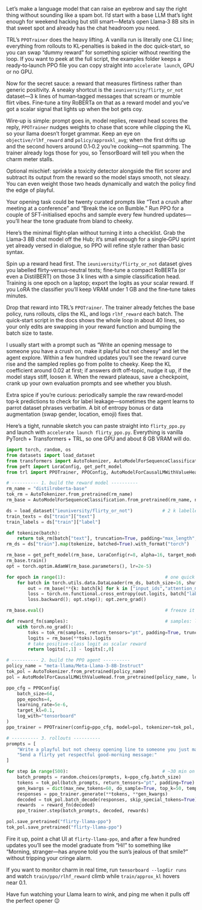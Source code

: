 Let’s make a language model that can raise an eyebrow and say the right thing without sounding like a spam bot. I’d start with a base LLM that’s light enough for weekend hacking but still smart—Meta’s open Llama‑3 8B sits in that sweet spot and already has the chat headroom you need.

TRL’s `PPOTrainer` does the heavy lifting. A vanilla run is literally one CLI line; everything from rollouts to KL‑penalties is baked in the doc quick‑start, so you can swap “dummy reward” for something spicier without rewriting the loop. If you want to peek at the full script, the examples folder keeps a ready‑to‑launch PPO file you can copy straight into `accelerate launch`, GPU or no GPU.  

Now for the secret sauce: a reward that measures flirtiness rather than generic positivity. A sneaky shortcut is the `ieuniversity/flirty_or_not` dataset—3 k lines of human‑tagged messages that scream or mumble flirt vibes. Fine‑tune a tiny RoBERTa on that as a reward model and you’ve got a scalar signal that lights up when the bot gets coy.  

Wire‑up is simple: prompt goes in, model replies, reward head scores the reply, `PPOTrainer` nudges weights to chase that score while clipping the KL so your llama doesn’t forget grammar. Keep an eye on `objective/rlhf_reward` and `policy/approxkl_avg`; when the first drifts up and the second hovers around 0.1‑0.2 you’re cooking—not spamming. The trainer already logs those for you, so TensorBoard will tell you when the charm meter stalls.  

Optional mischief: sprinkle a toxicity detector alongside the flirt scorer and subtract its output from the reward so the model stays smooth, not sleazy. You can even weight those two heads dynamically and watch the policy find the edge of playful.  

Your opening task could be twenty curated prompts like “Text a crush after meeting at a conference” and “Break the ice on Bumble.” Run PPO for a couple of SFT‑initialised epochs and sample every few hundred updates—you’ll hear the tone graduate from bland to cheeky.  

Here’s the minimal flight‑plan without turning it into a checklist. Grab the Llama‑3 8B chat model off the Hub; it’s small enough for a single‑GPU sprint yet already versed in dialogue, so PPO will refine style rather than basic syntax.

Spin up a reward head first. The `ieuniversity/flirty_or_not` dataset gives you labelled flirty‑versus‑neutral texts; fine‑tune a compact RoBERTa (or even a DistilBERT) on those 3 k lines with a simple classification head. Training is one epoch on a laptop; export the logits as your scalar reward. If you LoRA the classifier you’ll keep VRAM under 1 GB and the fine‑tune takes minutes. 

Drop that reward into TRL’s `PPOTrainer`. The trainer already fetches the base policy, runs rollouts, clips the KL, and logs `rlhf_reward` each batch. The quick‑start script in the docs shows the whole loop in about 40 lines, so your only edits are swapping in your reward function and bumping the batch size to taste.

I usually start with a prompt such as “Write an opening message to someone you have a crush on, make it playful but not cheesy” and let the agent explore. Within a few hundred updates you’ll see the reward curve rise and the sampled replies go from polite to cheeky. Keep the KL coefficient around 0.02 at first; if answers drift off‑topic, nudge it up, if the model stays stiff, loosen it. When the reward plateaus, save a checkpoint, crank up your own evaluation prompts and see whether you blush.

Extra spice if you’re curious: periodically sample the raw reward‑model top‑k predictions to check for label leakage—sometimes the agent learns to parrot dataset phrases verbatim. A bit of entropy bonus or data augmentation (swap gender, location, emoji) fixes that.

Here’s a tight, runnable sketch you can paste straight into `flirty_ppo.py` and launch with `accelerate launch flirty_ppo.py`. Everything is vanilla PyTorch + Transformers + TRL, so one GPU and about 8 GB VRAM will do.

```python
import torch, random, os
from datasets import load_dataset
from transformers import AutoTokenizer, AutoModelForSequenceClassification, AutoModelForCausalLM
from peft import LoraConfig, get_peft_model
from trl import PPOTrainer, PPOConfig, AutoModelForCausalLMWithValueHead

# ---------- 1. build the reward model ----------
rm_name = "distilroberta-base"
tok_rm = AutoTokenizer.from_pretrained(rm_name)
rm_base = AutoModelForSequenceClassification.from_pretrained(rm_name, num_labels=2)

ds = load_dataset("ieuniversity/flirty_or_not")           # 2 k labelled lines
train_texts = ds["train"]["text"]
train_labels = ds["train"]["label"]

def tokenize(batch):
    return tok_rm(batch["text"], truncation=True, padding="max_length", max_length=64)
rm_ds = ds["train"].map(tokenize, batched=True).with_format("torch")

rm_base = get_peft_model(rm_base, LoraConfig(r=8, alpha=16, target_modules=["query","value"]))
rm_base.train()
opt = torch.optim.AdamW(rm_base.parameters(), lr=2e-5)

for epoch in range(1):                                     # one quick epoch
    for batch in torch.utils.data.DataLoader(rm_ds, batch_size=16, shuffle=True):
        out = rm_base(**{k: batch[k] for k in ["input_ids","attention_mask"]})
        loss = torch.nn.functional.cross_entropy(out.logits, batch["label"])
        loss.backward(); opt.step(); opt.zero_grad()

rm_base.eval()                                             # freeze it

def reward_fn(samples):                                    # samples: list[str]
    with torch.no_grad():
        toks = tok_rm(samples, return_tensors="pt", padding=True, truncation=True).to(rm_base.device)
        logits = rm_base(**toks).logits
        # take positive‑class logit as scalar reward
        return logits[:,1] - logits[:,0]

# ---------- 2. build the PPO agent ----------
policy_name = "meta-llama/Meta-Llama-3-8B-Instruct"
tok_pol = AutoTokenizer.from_pretrained(policy_name)
pol = AutoModelForCausalLMWithValueHead.from_pretrained(policy_name, low_cpu_mem_usage=True).half().cuda()

ppo_cfg = PPOConfig(
    batch_size=64,
    ppo_epochs=4,
    learning_rate=5e-6,
    target_kl=0.1,
    log_with="tensorboard"
)
ppo_trainer = PPOTrainer(config=ppo_cfg, model=pol, tokenizer=tok_pol, ref_model=None)

# ---------- 3. rollouts ----------
prompts = [
    "Write a playful but not cheesy opening line to someone you just matched with.",
    "Send a flirty yet respectful good‑morning message:"
]

for step in range(500):                                   # ~30 min on an RTX 4090
    batch_prompts = random.choices(prompts, k=ppo_cfg.batch_size)
    tokens = tok_pol(batch_prompts, return_tensors="pt", padding=True).to(pol.device)
    gen_kwargs = dict(max_new_tokens=60, do_sample=True, top_k=50, temperature=0.9)
    responses = ppo_trainer.generate(**tokens, **gen_kwargs)
    decoded = tok_pol.batch_decode(responses, skip_special_tokens=True)
    rewards  = reward_fn(decoded)
    ppo_trainer.step(batch_prompts, decoded, rewards)

pol.save_pretrained("flirty‑llama‑ppo")
tok_pol.save_pretrained("flirty‑llama‑ppo")
```

Fire it up, point a chat UI at `flirty‑llama‑ppo`, and after a few hundred updates you’ll see the model graduate from “Hi!” to something like “Morning, stranger—has anyone told you the sun’s jealous of that smile?” without tripping your cringe alarm.

If you want to monitor charm in real time, run `tensorboard --logdir runs` and watch `train/ppo/rlhf_reward` climb while `train/approx_kl` hovers near 0.1.

Have fun watching your Llama learn to wink, and ping me when it pulls off the perfect opener 😉  
